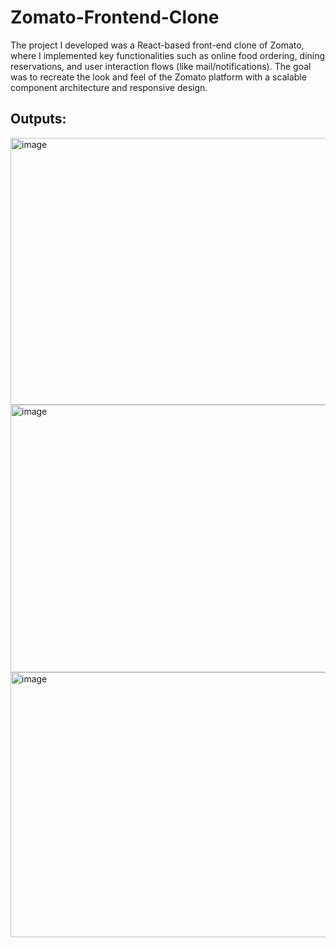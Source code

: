 # Zomato-Frontend-Clone
The project I developed was a React-based front-end clone of Zomato, where I implemented key functionalities such as online food ordering, dining reservations, and user interaction flows (like mail/notifications). The goal was to recreate the look and feel of the Zomato platform with a scalable component architecture and responsive design.


## Outputs:


<img width="942" height="427" alt="image" src="https://github.com/user-attachments/assets/89b93201-2018-401d-a97f-4c56b3c81c96" />
<img width="934" height="428" alt="image" src="https://github.com/user-attachments/assets/23ccd3e8-ff45-4d51-b881-6676fd15bf6e" />
<img width="949" height="424" alt="image" src="https://github.com/user-attachments/assets/0a2f6791-10d7-45cf-9f4e-f13ae63c72ee" />
